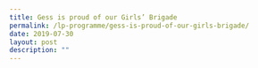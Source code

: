 ```yaml
---
title: Gess is proud of our Girls’ Brigade
permalink: /lp-programme/gess-is-proud-of-our-girls-brigade/
date: 2019-07-30
layout: post
description: ""
---
```

